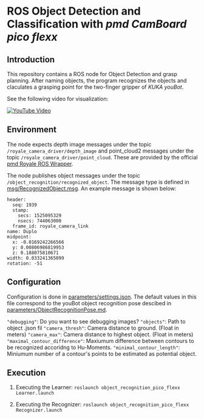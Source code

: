 # ROS Object Detection and Classification with _pmd CamBoard  pico flexx_

## Introduction

This repository contains a ROS node for Object Detection and grasp planning. After naming objects, the program recognizes the objects and claculates a grasping point for the two-finger gripper of _KUKA youBot_.

See the following video for visualization:

[![YouTube Video](https://img.youtube.com/vi/4J9ihnDPLBA/0.jpg)](https://www.youtube.com/watch?v=4J9ihnDPLBA)

## Environment

The node expects depth image messages under the topic `/royale_camera_driver/depth_image` and point_cloud2 messages under the topic `/royale_camera_driver/point_cloud`. These are provided by the official [pmd Royale ROS Wrapper](https://pmdtec.com/picofamily/2018/04/05/ros-support-for-pico-flexx-and-pico-monstar/).

The node publishes object messages under the topic `/object_recognition/recognized_object`. The message type is defined in [msg/RecognizedObject.msg](msg/RecognizedObject.msg). An example message is shown below:

    header: 
      seq: 1939
      stamp: 
        secs: 1525095329
        nsecs: 744063000
      frame_id: royale_camera_link
    name: Duplo
    midpoint: 
      x: -0.0169242266566
      y: 0.00806986819953
      z: 0.188075810671
    width: 0.033241365099
    rotation: -51

## Configuration

Configuration is done in [parameters/settings.json](parameters/settings.json). The default values in this file correspond to the youBot object recognition pose descibed in [parameters/ObjectRecognitionPose.md](parameters/ObjectRecognitionPose.md).

`"debugging"`: Do you want to see debugging images?
`"objects"`: Path to object .json fil
`"camera_thresh"`: Camera distance to ground. (Float in meters)
`"camera_max"`: Camera distance to highest object. (Float in meters)
`"maximal_contour_difference"`: Maxiumum difference between contours to be recognized accoridng to Hu-Moments.
`"minimal_contour_length"`: Miniumum number of a contour's points to be estimated as potential object.

## Execution

1. Executing the Learner:
    `roslaunch object_recognition_pico_flexx Learner.launch`
    
2. Executing the Recognizer:
    `roslaunch object_recognition_pico_flexx Recognizer.launch`
